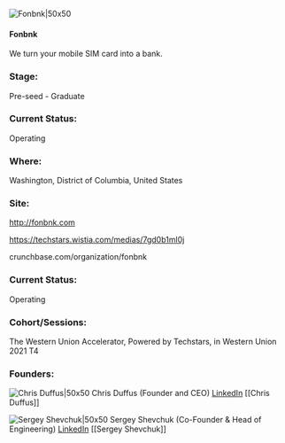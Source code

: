 

![Fonbnk|50x50](https://apimg.techstars.com/connect/images/image_files/60f0f438c0ff9e00072bde02/original/Fonbnk_Green_Backgroun_Logo.png)

#### Fonbnk
We turn your mobile SIM card into a bank.

### Stage: 
Pre-seed - Graduate 

### Current Status: 
Operating

### Where:
Washington, District of Columbia, United States

### Site:
http://fonbnk.com

https://techstars.wistia.com/medias/7gd0b1ml0j

crunchbase.com/organization/fonbnk

### Current Status: 
Operating

### Cohort/Sessions: 
The Western Union Accelerator, Powered by Techstars, in Western Union 2021 T4

### Founders: 

![Chris Duffus|50x50](http://apimg.techstars.com/sf/contacts/headshot/Headshot_388d1b46ae495d55d41f80307.jpeg) Chris Duffus (Founder and CEO) [LinkedIn](https://linkedin.com/in/christian-duffus-6ba42a) [[Chris Duffus]]

![Sergey Shevchuk|50x50](https://apimg.techstars.com/connect/images/image_files/610710586ddcda0007661376/original/photo.png) Sergey Shevchuk (Co-Founder & Head of Engineering) [LinkedIn](https://linkedin.com/in/sergey-shevchuk-78308112b) [[Sergey Shevchuk]]


